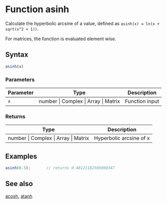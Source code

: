 <!-- Note: This file is automatically generated from source code comments. Changes made in this file will be overridden. -->

# Function asinh

Calculate the hyperbolic arcsine of a value,
defined as `asinh(x) = ln(x + sqrt(x^2 + 1))`.

For matrices, the function is evaluated element wise.


## Syntax

```js
asinh(x)
```

### Parameters

Parameter | Type | Description
--------- | ---- | -----------
`x` | number &#124; Complex &#124; Array &#124; Matrix | Function input

### Returns

Type | Description
---- | -----------
number &#124; Complex &#124; Array &#124; Matrix | Hyperbolic arcsine of x


## Examples

```js
asinh(0.5);       // returns 0.48121182505960347
```


## See also

[acosh](acosh.md),
[atanh](atanh.md)
